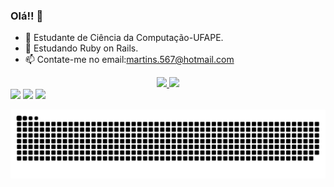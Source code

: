 ### Olá!! 👋


- 🔭 Estudante de Ciência da Computação-UFAPE.
- 🌱 Estudando Ruby on Rails.
- 📫 Contate-me no email:martins.567@hotmail.com

<div align="center">
  <a href="https://github.com/luizz567">
  <img height="180em" src="https://github-readme-stats.vercel.app/api?username=luizz567&show_icons=true&theme=vision-friendly-dark&include_all_commits=true&count_private=true"/>
  <img height="180em" src="https://github-readme-stats.vercel.app/api/top-langs/?username=luizz567&layout=compact&langs_count=7&theme=vision-friendly-dark"/>
</div>
  <div> 
  <a href="https://www.instagram.com/luizz567/" target="_blank"><img src="https://img.shields.io/badge/-Instagram-%23E4405F?style=for-the-badge&logo=instagram&logoColor=white" target="_blank"></a>
  <a href = "mailto:luiz567ufrpe@gmail.com"><img src="https://img.shields.io/badge/-Gmail-%23333?style=for-the-badge&logo=gmail&logoColor=white" target="_blank"></a>
  <a href="https://www.linkedin.com/in/luiz-gustavo-martins-leite-2032b2209/" target="_blank"><img src="https://img.shields.io/badge/-LinkedIn-%230077B5?style=for-the-badge&logo=linkedin&logoColor=white" target="_blank"></a> 
    
![Snake animation](https://github.com/luizz567/luizz567/blob/output/github-contribution-grid-snake.svg)    
 
</div>
  
  
